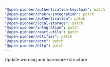 ```yaml
---
"@open-pioneer/authentication-keycloak": patch
"@open-pioneer/chakra-integration": patch
"@open-pioneer/authentication": patch
"@open-pioneer/local-storage": patch
"@open-pioneer/integration": patch
"@open-pioneer/react-utils": patch
"@open-pioneer/notifier": patch
"@open-pioneer/core": patch
"@open-pioneer/http": patch
---
```


Update wording and harmonize structure
